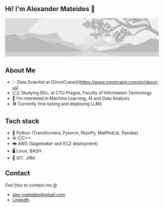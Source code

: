 ## Hi! I'm Alexander Mateides 👋
![alt text](https://github.com/alexmateides/alexmateides/blob/main/pic2.png) </br>

## About Me
- ✨ Data Scientist at [OmniCrane]((https://www.omnicrane.com/en/about-us)
- 🇨🇿 Studying BSc. at CTU Prague, Faculty of Information Technology
- 👀 I’m interested in Machine Learning, AI and Data Analysis
- 🛠️ Currently fine-tuning and deploying LLMs
## Tech stack
- 🐍 Python (Transformers, Pytorch, NumPy, MatPlotLib, Pandas)
- ⚙️ C/C++
- ☁️ AWS (Sagemaker and EC2 deployment)
- 🖥️ Linux, BASH
- 🧰 GIT, JIRA
## Contact
*Feel free to contact me @*
- alex.mateides@gmail.com
- [LinkedIn](https://www.linkedin.com/in/alexander-mateides-138136285/)
